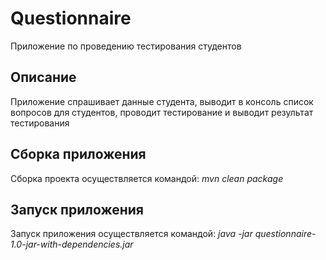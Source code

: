 # Questionnaire

Приложение по проведению тестирования студентов

## Описание

Приложение спрашивает данные студента, выводит в консоль список вопросов для студентов, проводит тестирование и выводит результат тестирования

## Сборка приложения

Сборка проекта осуществляется командой: _mvn clean package_

## Запуск приложения

Запуск приложения осуществляется командой: _java -jar questionnaire-1.0-jar-with-dependencies.jar_